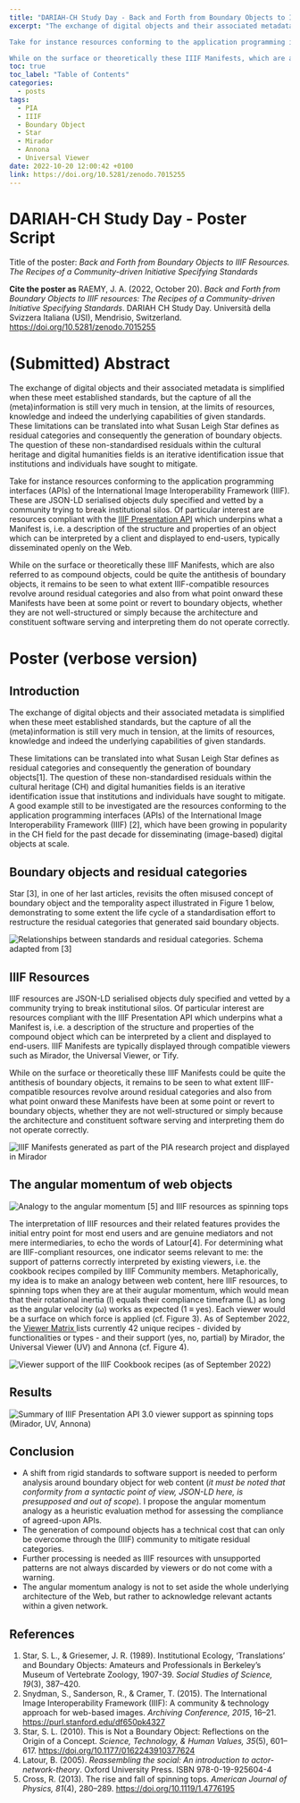 ```yaml
---
title: "DARIAH-CH Study Day - Back and Forth from Boundary Objects to IIIF Resources (Poster Script)"
excerpt: "The exchange of digital objects and their associated metadata is simplified when these meet established standards, but the capture of all the (meta)information is still very much in tension, at the limits of resources, knowledge and indeed the underlying capabilities of given standards. These limitations can be translated into what Susan Leigh Star defines as residual categories and consequently the generation of boundary objects. The question of these non-standardised residuals within the cultural heritage and digital humanities fields is an iterative identification issue that institutions and individuals have sought to mitigate. 

Take for instance resources conforming to the application programming interfaces (APIs) of the International Image Interoperability Framework (IIIF). These are JSON-LD serialised objects duly specified and vetted by a community trying to break institutional silos. Of particular interest are resources compliant with the IIIF Presentation API which underpins what a Manifest is, i.e. a description of the structure and properties of an object which can be interpreted by a client and displayed to end-users, typically disseminated openly on the Web.

While on the surface or theoretically these IIIF Manifests, which are also referred to as compound objects, could be quite the antithesis of boundary objects, it remains to be seen to what extent IIIF-compatible resources revolve around residual categories and also from what point onward these Manifests have been at some point or revert to boundary objects, whether they are not well-structured or simply because the architecture and constituent software serving and interpreting them do not operate correctly."
toc: true
toc_label: "Table of Contents"
categories:
  - posts
tags:
  - PIA
  - IIIF
  - Boundary Object
  - Star
  - Mirador
  - Annona
  - Universal Viewer
date: 2022-10-20 12:00:42 +0100
link: https://doi.org/10.5281/zenodo.7015255
---
```


# DARIAH-CH Study Day - Poster Script

Title of the poster: _Back and Forth from Boundary Objects to IIIF Resources. The Recipes of a Community-driven Initiative Specifying Standards_

**Cite the poster as**
RAEMY, J. A. (2022, October 20). _Back and Forth from Boundary Objects to IIIF resources: The Recipes of a Community-driven Initiative Specifying Standards_. DARIAH CH Study Day. Università della Svizzera Italiana (USI), Mendrisio, Switzerland. https://doi.org/10.5281/zenodo.7015255

# (Submitted) Abstract

The exchange of digital objects and their associated metadata is simplified when these meet established standards, but the capture of all the (meta)information is still very much in tension, at the limits of resources, knowledge and indeed the underlying capabilities of given standards. These limitations can be translated into what Susan Leigh Star defines as residual categories and consequently the generation of boundary objects. The question of these non-standardised residuals within the cultural heritage and digital humanities fields is an iterative identification issue that institutions and individuals have sought to mitigate. 

Take for instance resources conforming to the application programming interfaces (APIs) of the International Image Interoperability Framework (IIIF). These are JSON-LD serialised objects duly specified and vetted by a community trying to break institutional silos. Of particular interest are resources compliant with the [IIIF Presentation API](https://iiif.io/api/presentation/3.0/) which underpins what a Manifest is, i.e. a description of the structure and properties of an object which can be interpreted by a client and displayed to end-users, typically disseminated openly on the Web.

While on the surface or theoretically these IIIF Manifests, which are also referred to as compound objects, could be quite the antithesis of boundary objects, it remains to be seen to what extent IIIF-compatible resources revolve around residual categories and also from what point onward these Manifests have been at some point or revert to boundary objects, whether they are not well-structured or simply because the architecture and constituent software serving and interpreting them do not operate correctly.

# Poster (verbose version)

## Introduction

The exchange of digital objects and their associated metadata is simplified when these meet established standards, but the capture of all the (meta)information is still very much in tension, at the limits of resources, knowledge and indeed the underlying capabilities of given standards.

These limitations can be translated into what Susan Leigh Star defines as residual categories and consequently the generation of boundary objects[1]. The question of these non-standardised residuals within the cultural heritage (CH) and digital humanities fields is an iterative identification issue that institutions and individuals have sought to mitigate. A good example still to be investigated are the resources conforming to the application programming interfaces (APIs) of the International Image Interoperability Framework (IIIF) [2], which have been growing in popularity in the CH field for the past decade for disseminating (image-based) digital objects at scale.

## Boundary objects and residual categories

Star [3], in one of her last articles, revisits the often misused concept of boundary object and the temporality aspect illustrated in Figure 1 below, demonstrating to some extent the life cycle of a standardisation effort to restructure the residual categories that generated said boundary objects.

![Relationships between standards and residual categories. Schema adapted from [3]][fig1_star_boundaryobject]

## IIIF Resources

IIIF resources are JSON-LD serialised objects duly specified and vetted by a community trying to break institutional silos. Of particular interest are resources compliant with the IIIF Presentation API which underpins what a Manifest is, i.e. a description of the structure and properties of the compound object which can be interpreted by a client and displayed to end-users. IIIF Manifests are typically displayed through compatible viewers such as Mirador, the Universal Viewer, or Tify.

While on the surface or theoretically these IIIF Manifests could be quite the antithesis of boundary objects, it remains to be seen to what extent IIIF-compatible resources revolve around residual categories and also from what point onward these Manifests have been at some point or revert to boundary objects, whether they are not well-structured or simply because the architecture and constituent software serving and interpreting them do not operate correctly.

![IIIF Manifests generated as part of the PIA research project and displayed in Mirador][fig2_iiifmanifests_pia]

## The angular momentum of web objects

![Analogy to the angular momentum [5] and IIIF resources as spinning tops][fig3_spinningtop_iiif]

The interpretation of IIIF resources and their related features provides the initial entry point for most end users and are genuine mediators and not mere intermediaries, to echo the words of Latour[4]. For determining what are IIIF-compliant resources, one indicator seems relevant to me: the support of patterns correctly interpreted by existing viewers, i.e. the cookbook recipes compiled by IIIF Community members. Metaphorically, my idea is to make an analogy between web content, here IIIF resources, to spinning tops when they are at their augular momentum, which would mean that their rotational inertia (Ι) equals their compliance timeframe (L) as long as the angular velocity (ω) works as expected (1 ≡ yes). Each viewer would be a surface on which force is applied (cf. Figure 3). As of September 2022, the [Viewer Matrix ](https://iiif.io/api/cookbook/recipe/matrix/) lists currently 42 unique recipes - divided by functionalities or types - and their support (yes, no, partial) by Mirador, the Universal Viewer (UV) and Annona (cf. Figure 4).

![Viewer support of the IIIF Cookbook recipes (as of September 2022)][fig4_viewersupport]

## Results

![Summary of IIIF Presentation API 3.0 viewer support as spinning tops (Mirador, UV, Annona)][fig5_summary]

## Conclusion

- A shift from rigid standards to software support is needed to perform analysis around boundary object for web content (*it must be noted that conformity from a syntactic point of view, JSON-LD here, is presupposed and out of scope*). I propose the angular momentum analogy as a heuristic evaluation method for assessing the compliance of agreed-upon APIs.
- The generation of compound objects has a technical cost that can only be overcome through the (IIIF) community to mitigate residual categories.
- Further processing is needed as IIIF resources with unsupported patterns are not always discarded by viewers or do not come with a warning.
- The angular momentum analogy is not to set aside the whole underlying architecture of the Web, but rather to acknowledge relevant actants within a given network.

## References

1. Star, S. L., & Griesemer, J. R. (1989). Institutional Ecology, ‘Translations’ and Boundary Objects: Amateurs and Professionals in Berkeley’s Museum of Vertebrate Zoology, 1907-39. _Social Studies of Science, 19_(3), 387–420.
2. Snydman, S., Sanderson, R., & Cramer, T. (2015). The International Image Interoperability Framework (IIIF): A community & technology approach for web-based images. _Archiving Conference, 2015_, 16–21. https://purl.stanford.edu/df650pk4327
3. Star, S. L. (2010). This is Not a Boundary Object: Reflections on the Origin of a Concept. _Science, Technology, & Human Values, 35_(5), 601–617. https://doi.org/10.1177/0162243910377624
4. Latour, B. (2005). _Reassembling the social: An introduction to actor-network-theory_. Oxford University Press. ISBN 978-0-19-925604-4
5. Cross, R. (2013). The rise and fall of spinning tops. _American Journal of Physics, 81_(4), 280–289. https://doi.org/10.1119/1.4776195


[fig1_star_boundaryobject]: https://julsraemy.ch/assets/images/star_boundaryobject.svg
[fig2_iiifmanifests_pia]: https://julsraemy.ch/assets/images/pia_iiif_mirador.png
[fig3_spinningtop_iiif]: https://julsraemy.ch/assets/images/spinningtop_iiif.svg
[fig4_viewersupport]: https://julsraemy.ch/assets/images/viewer_support.svg
[fig5_summary]: https://julsraemy.ch/assets/images/summary_viewers_tops.svg
